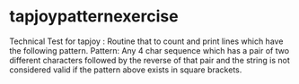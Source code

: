 # tapjoypatternexercise
Technical Test for tapjoy : Routine that to count and print lines which have the following pattern. Pattern: Any 4 char sequence which has a pair of two different characters followed by the reverse of that pair and the string is not considered valid if the pattern above exists in square brackets.
